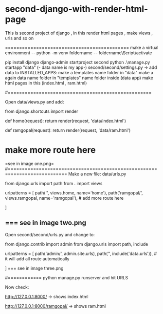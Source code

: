 # second-django-with-render-html-page
This is second project of django , in this render html pages , make views , urls and so on 

============================================
make a virtual environment 
-- python -m venv foldername
-- foldername\Script\activate

pip install django
django-admin startproject second
python .\manage.py startapp "data" (- data name is my app-)
second/second/settings.py → add data to INSTALLED_APPS:
make a templates name folder in "data"
make a again data name folder in "templates" name folder inside (data app)
make html pages in this (index.html , ram.html)

#===================================================

Open data/views.py and add:
>
from django.shortcuts import render

def home(request):
    return render(request, 'data/index.html')

def ramgopal(request):
    return render(request, 'data/ram.html')
# make more route here 

=see in image one.png=    
#===========================================================================
Make a new file: data/urls.py

from django.urls import path
from . import views

urlpatterns = [
    path('', views.home, name='home'),
    path('ramgopal/', views.ramgopal, name='ramgopal'),
    # add more route here


]
  
 === see in image two.png
 -----------------------------------------------


 Open second/second/urls.py and change to:

from django.contrib import admin
from django.urls import path, include

urlpatterns = [
    path('admin/', admin.site.urls),
    path('', include('data.urls')),  # it will add all route automatically


]
 === see in image three.png




 #============ python manage.py runserver 
 and hit URLS

 Now check:

http://127.0.0.1:8000/
 → shows index.html

http://127.0.0.1:8000/ramgopal/
 → shows ram.html

 
